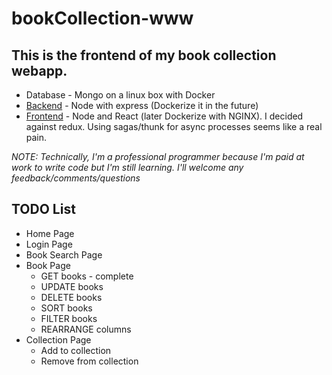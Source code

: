 # bookCollection-www

## This is the frontend of my book collection webapp.

- Database - Mongo on a linux box with Docker
- [Backend](https://github.com/emanual4real/bookcollection-api) - Node with express (Dockerize it in the future)
- [Frontend](https://github.com/emanual4real/bookcollection-www) - Node and React (later Dockerize with NGINX). I decided against redux. Using sagas/thunk for async processes seems like a real pain.

_NOTE: Technically, I'm a professional programmer because I'm paid at work to write code but I'm still learning. I'll welcome any feedback/comments/questions_

## TODO List

- Home Page
- Login Page
- Book Search Page
- Book Page
  - GET books - complete
  - UPDATE books
  - DELETE books
  - SORT books
  - FILTER books
  - REARRANGE columns
- Collection Page
  - Add to collection
  - Remove from collection
